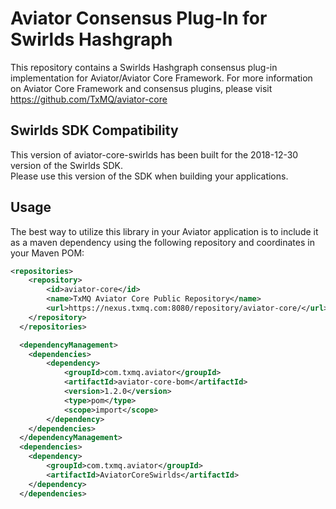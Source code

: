 Aviator Consensus Plug-In for Swirlds Hashgraph
===============================================

This repository contains a Swirlds Hashgraph consensus plug-in implementation for Aviator/Aviator Core Framework.  For more information on Aviator Core Framework and consensus plugins, please visit https://github.com/TxMQ/aviator-core

## Swirlds SDK Compatibility
This version of aviator-core-swirlds has been built for the 2018-12-30 version of the Swirlds SDK.  
Please use this version of the SDK when building your applications.

## Usage
The best way to utilize this library in your Aviator application is to include it as a maven dependency using the following repository and coordinates in your Maven POM:
```xml
<repositories>
	<repository>
		<id>aviator-core</id>
		<name>TxMQ Aviator Core Public Repository</name>
		<url>https://nexus.txmq.com:8080/repository/aviator-core/</url>
	</repository>		
  </repositories>

  <dependencyManagement>
  	<dependencies>
		<dependency>
			<groupId>com.txmq.aviator</groupId>
			<artifactId>aviator-core-bom</artifactId>
			<version>1.2.0</version>
			<type>pom</type>
			<scope>import</scope>
		</dependency>
  	</dependencies>
  </dependencyManagement>
  <dependencies>
	<dependency>
		<groupId>com.txmq.aviator</groupId>
		<artifactId>AviatorCoreSwirlds</artifactId>
	</dependency>
  </dependencies>
